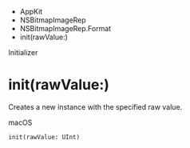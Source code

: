 

- AppKit
- NSBitmapImageRep
- NSBitmapImageRep.Format
-  init(rawValue:) 

Initializer

# init(rawValue:)

Creates a new instance with the specified raw value.

macOS

``` source
init(rawValue: UInt)
```

